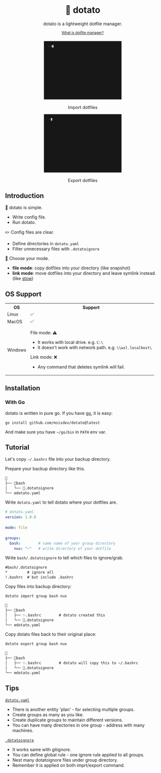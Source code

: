<div align="center">

# 🥔 dotato
dotato is a lightweight dotfile manager.

<sup>[What is dotfile manager?](https://github.com/msisdev/dotato/wiki/Background)</sup>

<img src="./example/import.gif" alt="import" width="50%">

Import dotfiles

<img src="./example/export.gif" alt="export" width="50%">

Export dotfiles

</div>


## Introduction

🥔 dotato is simple.
- Write config file.
- Run dotato.

✏️ Config files are clear.
- Define directories in `dotato.yaml`
- Filter unnecessary files with `.dotatoignore`

🚚 Choose your mode.
- **file mode**: copy dotfiles into your directory (like snapshot)
- **link mode**: move dotfiles into your directory and leave symlink instead. (like [stow](https://www.gnu.org/software/stow/))

## OS Support
<table>
  <tr>
    <th>OS</th>
    <th>Support</th>
  </tr>
  <tr>
    <td>Linux</td>
    <td>✅</td>
  </tr>
  <tr>
    <td>MacOS</td>
    <td>✅</td>
  </tr>
  <tr>
    <td>Windows</td>
    <td>
      <p>File mode: ⚠️</p>
      <ul>
        <li>It works with local drive. e.g. <code>C:\</code></li>
        <li>It doesn't work with network path. e.g. <code>\\wsl.localhost\</code></li>
      </ul>
      <p>Link mode: ❌</p>
      <ul>
        <li>Any command that deletes symlink will fail.</li>
      </ul>
    </td>
  </tr>
  
</table>



## Installation
### With Go
dotato is written in pure go. If you have [go](https://go.dev/dl/), it is easy:
```console
go install github.com/msisdev/dotato@latest
```

And make sure you have `~/go/bin` in `PATH` env var.



## Tutorial
Let's copy `~/.bashrc` file into your backup directory.

Prepare your backup directory like this.
```
📁
├── 📁bash
│   └── 📄.dotatoignore
└── ⚙️dotato.yaml
```

Write `dotato.yaml` to tell dotato where your dotfiles are.
```yaml
# dotato.yaml
version: 1.0.0

mode: file

groups:
  bash:        # same name of your group directory
    nux: "~"   # write directory of your dotfile
```

Write `bash/.dotatoignore` to tell which files to ignore/grab.
```gitignore
#bash/.dotatoignore
*         # ignore all
!.bashrc  # but include .bashrc
```

Copy files into backup directory:
```console
dotato import group bash nux
```
```
📁
├── 📁bash
│   ├── ✨.bashrc        # dotato created this
│   └── 📄.dotatoignore
└── ⚙️dotato.yaml
```

Copy dotato files back to their original place:
```console
dotato export group bash nux
```
```
📁
├── 📁bash
│   ├── ✨.bashrc        # dotato will copy this to ~/.bashrc
│   └── 📄.dotatoignore
└── ⚙️dotato.yaml
```

## Tips
[`dotato.yaml`](https://github.com/msisdev/dotato/wiki/Configuration#dotatoyaml)
- There is another entity 'plan' - for selecting multiple groups.
- Create groups as many as you like.
- Create duplicate groups to maintain different versions.
- You can have many directories in one group - address with many machines.

[`.dotatoignore`](https://github.com/msisdev/dotato/wiki/Configuration#dotatoignore)
- It works same with gitignore.
- You can define global rule - one ignore rule applied to all groups.
- Nest many dotatoignore files under group directory.
- Remember it is applied on both imprt/export command.
